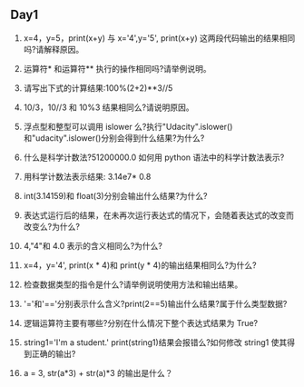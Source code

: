 ## Day1

1. x=4，y=5，print(x+y) 与  x='4',y='5', print(x+y) 这两段代码输出的结果相同吗?请解释原因。

2. 运算符* 和运算符** 执行的操作相同吗?请举例说明。

3. 请写出下式的计算结果:100%(2+2)**3//5

4. 10/3，10//3 和 10%3 结果相同么?请说明原因。

5. 浮点型和整型可以调用 islower 么?执行"Udacity".islower()和"udacity".islower()分别会得到什么结果?为什么?

6. 什么是科学计数法?51200000.0 如何用 python 语法中的科学计数法表示?

7. 用科学计数法表示结果: 3.14e7* 0.8

8. int(3.14159)和 float(3)分别会输出什么结果?为什么?

9. 表达式运行后的结果，在未再次运行表达式的情况下，会随着表达式的改变而改变么?为什么?

10. 4,"4"和 4.0 表示的含义相同么?为什么?

11. x=4，y='4', print(x * 4)和 print(y * 4)的输出结果相同么?为什么? 

12. 检查数据类型的指令是什么?请举例说明使用方法和输出结果。

13. '='和'=='分别表示什么含义?print(2==5)输出什么结果?属于什么类型数据?

14. 逻辑运算符主要有哪些?分别在什么情况下整个表达式结果为 True?

15. string1='I'm a student.' print(string1)结果会报错么?如何修改 string1 使其得到正确的输出?

16. a = 3, str(a*3) + str(a)*3 的输出是什么？
